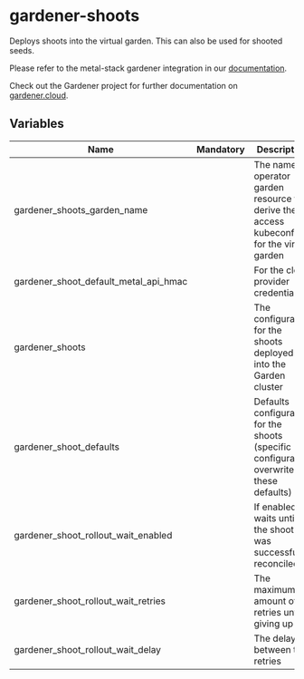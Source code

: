 # gardener-shoots

Deploys shoots into the virtual garden. This can also be used for shooted seeds.

Please refer to the metal-stack gardener integration in
our [documentation](https://docs.metal-stack.io/stable/overview/kubernetes/).

Check out the Gardener project for further documentation on [gardener.cloud](https://gardener.cloud/).

## Variables

| Name                                  | Mandatory | Description                                                                                 |
| ------------------------------------- | --------- | ------------------------------------------------------------------------------------------- |
| gardener_shoots_garden_name           |           | The name of operator garden resource to derive the access kubeconfig for the virtual garden |
| gardener_shoot_default_metal_api_hmac |           | For the cloud provider credentials                                                          |
| gardener_shoots                       |           | The configuration for the shoots deployed into the Garden cluster                           |
| gardener_shoot_defaults               |           | Defaults configuration for the shoots (specific configuration overwrites these defaults)    |
| gardener_shoot_rollout_wait_enabled   |           | If enabled waits until the shoot was successfully reconciled                                |
| gardener_shoot_rollout_wait_retries   |           | The maximum amount of retries until giving up                                               |
| gardener_shoot_rollout_wait_delay     |           | The delay between the retries                                                               |
